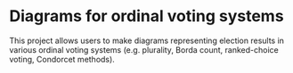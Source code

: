 # Diagrams for ordinal voting systems

This project allows users to make diagrams representing election results in various ordinal voting systems (e.g. plurality, Borda count, ranked-choice voting, Condorcet methods).   
